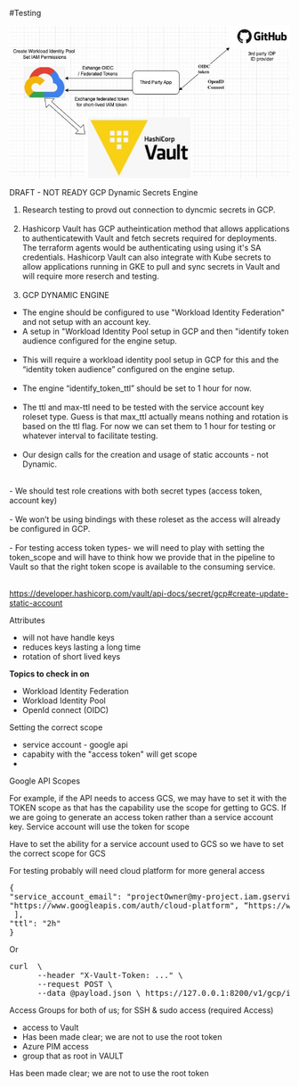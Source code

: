 
#Testing

![Illustration](img/flow.jpg)

DRAFT - NOT READY 
GCP Dynamic Secrets Engine

1. Research testing to provd out connection to dyncmic secrets in GCP.
<br><br>
2. Hashicorp Vault has GCP autheintication method that allows applications to authenticatewith Vault and fetch secrets required for deployments.   The terraform agents would be authenticating using using it's SA credentials.  Hashicorp Vault can also integrate with Kube secrets to allow applications running in GKE to pull and sync secrets in Vault and will require more reserch and testing.
<br><br>
3. GCP DYNAMIC ENGINE  
- The engine should be configured to use "Workload Identity Federation" and not setup with an account key.
- A setup in "Workload Identity Pool setup in GCP and then "identify token audience configured for the engine setup.
<br><br>
- This will require a workload identity pool setup in GCP for this and the “identity token audience” configured on the engine setup. <br> <br> 
- The engine “identify_token_ttl” should be set to 1 hour for now. <br> <br> 
- The ttl and max-ttl need to be tested with the service account key roleset type.  Guess is that max_ttl actually means nothing and rotation is based on the ttl flag.   For now we can set them to 1 hour for testing or whatever interval to facilitate testing. 
<br> <br>
- Our design calls for the creation and usage of static accounts - not Dynamic. 
<br> 
- We should test role creations with both secret types (access token, account key) 
<br> <br> 
- We won’t be using bindings with these roleset as the access will already be configured in GCP. <br> <br> 
- For testing access token types- we will need to play with setting the token_scope and will have to think how we provide that in the pipeline to Vault so that the right token scope is available to the consuming service. <br> <br> 

https://developer.hashicorp.com/vault/api-docs/secret/gcp#create-update-static-account 

Attributes 
- will not have handle keys
- reduces keys lasting a long time
- rotation of short lived keys 


<b>Topics to check in on</b> 
- Workload Identity Federation
- Workload Identity Pool
- OpenId connect (OIDC)

Setting the correct scope
- service account - google api 
- capabity with the "access token" will get scope
- 

Google API Scopes

For example, if the API needs to access GCS, we may have to set it with the TOKEN scope as that has the capability use the scope for getting to GCS.   If we are going to generate an access token rather than a service account key.   Service account will use the token for scope

Have to set the ability for a service account used to GCS so we have to set the correct scope for GCS 

For testing probably will need cloud platform for more general access 

<pre>
{ 
"service_account_email": "projectOwner@my-project.iam.gserviceaccount.com", "token_scopes": [ 
"https://www.googleapis.com/auth/cloud-platform", “https://www.googleapis.com/auth/bigquery”
 ], 
"ttl": "2h" 
}
</pre>


Or
<pre>
curl  \ 
      --header "X-Vault-Token: ..." \ 
      --request POST \ 
      --data @payload.json \ https://127.0.0.1:8200/v1/gcp/impersonated-account/my-token-impersonate
</pre>

Access Groups for both of us; for SSH & sudo access (required Access) 
- access to Vault
- Has been made clear; we are not to use the root token
- Azure PIM access 
- group that as root in VAULT 

Has been made clear; we are not to use the root token

